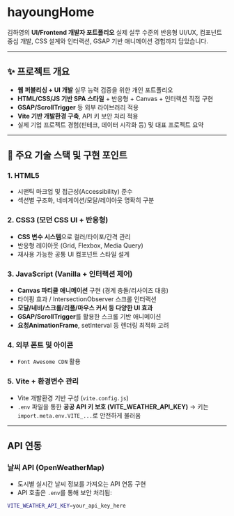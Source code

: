 # hayoungHome

김하영의 **UI/Frontend 개발자 포트폴리오**
실제 실무 수준의 반응형 UI/UX, 컴포넌트 중심 개발, CSS 설계와 인터랙션, GSAP 기반 애니메이션 경험까지 담았습니다.

---

## ✨ 프로젝트 개요

- **웹 퍼블리싱 + UI 개발** 실무 능력 검증을 위한 개인 포트폴리오
- **HTML/CSS/JS 기반 SPA 스타일** + 반응형 + Canvas + 인터랙션 직접 구현
- **GSAP/ScrollTrigger** 등 외부 라이브러리 적용
- **Vite 기반 개발환경 구축**, API 키 보안 처리 적용
- 실제 기업 프로젝트 경험(핀테크, 데이터 시각화 등) 및 대표 프로젝트 요약

---

## 🚀 주요 기술 스택 및 구현 포인트

### 1. HTML5

- 시맨틱 마크업 및 접근성(Accessibility) 준수
- 섹션별 구조화, 네비게이션/모달/레이아웃 명확히 구분

### 2. CSS3 (모던 CSS UI + 반응형)

- **CSS 변수 시스템**으로 컬러/타이포/간격 관리
- 반응형 레이아웃 (Grid, Flexbox, Media Query)
- 재사용 가능한 공통 UI 컴포넌트 스타일 설계

### 3. JavaScript (Vanilla + 인터랙션 제어)

- **Canvas 파티클 애니메이션** 구현 (경계 충돌/리사이즈 대응)
- 타이핑 효과 / IntersectionObserver 스크롤 인터랙션
- **모달/네비/스크롤/리플/마우스 커서 등 다양한 UI 효과**
- **GSAP/ScrollTrigger**를 활용한 스크롤 기반 애니메이션
- **요청AnimationFrame**, setInterval 등 렌더링 최적화 고려

### 4. 외부 폰트 및 아이콘

- `Font Awesome CDN` 활용

### 5. Vite + 환경변수 관리

- Vite 개발환경 기반 구성 (`vite.config.js`)
- `.env` 파일을 통한 **공공 API 키 보호 (VITE_WEATHER_API_KEY)**
  → 키는 `import.meta.env.VITE_...`로 안전하게 불러옴

---

## API 연동

### 날씨 API (OpenWeatherMap)

- 도시별 실시간 날씨 정보를 가져오는 API 연동 구현
- API 호출은 `.env`를 통해 보안 처리됨:

```bash
VITE_WEATHER_API_KEY=your_api_key_here
```
